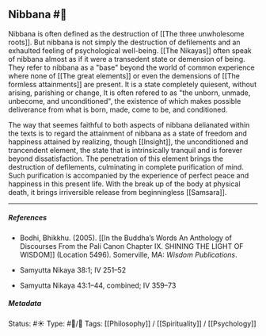 ## Nibbana  #🧠

Nibbana is often defined as the destruction of [[The three unwholesome roots]]. But nibbana is not simply the destruction of defilements and an exhaulted feeling of psychological well-being. [[The Nikayas]] often speak of nibbana almost as if it were a transedent state or demension of being. They refer to nibbana as a "base" beyond the world of common experience where none of [[The great elements]] or even the demensions of [[The formless attainments]] are present. It is a state completely quiesent, without arising, parishing or change, It is often refered to as "the unborn, unmade, unbecome, and unconditioned", the existence of which makes possible deliverance from what is born, made, come to be, and conditioned.

The way that seemes faithful to both aspects of nibbana delianated within the texts is to regard the attainment of nibbana as a state of freedom and happiness attained by realizing, though [[Insight]], the unconditioned and trancendent element, the state that is intrinsically tranquil and is forever beyond dissatisfaction. The penetration of this element brings the destruction of defilements, culminating in complete purification of mind. Such purification is accompanied by the experience of perfect peace and happiness in this present life. With the break up of the body at physical death, it brings irriversible release from beginningless [[Samsara]].

___

##### References

- Bodhi, Bhikkhu. (2005). [[In the Buddha’s Words An Anthology of Discourses From the Pali Canon Chapter IX. SHINING THE LIGHT OF WISDOM]] (Location 5496). Somerville, MA: _Wisdom Publications_.

- Samyutta Nikaya 38:1; IV 251–52

- Samyutta Nikaya 43:1–44, combined; IV 359–73

##### Metadata
Status:  #☀️ 
Type:  #🔵/🔵 
Tags: [[Philosophy]] / [[Spirituality]] / [[Psychology]]